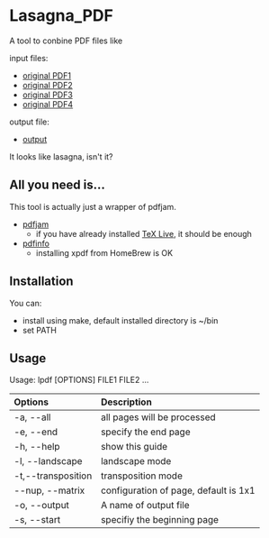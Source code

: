 # Lasagna_PDF

A tool to conbine PDF files like

input files:
- [original PDF1](https://github.com/nukazuka/Lasagna_PDF/blob/master/sample/sample1.pdf)
- [original PDF2](https://github.com/nukazuka/Lasagna_PDF/blob/master/sample/sample2.pdf)
- [original PDF3](https://github.com/nukazuka/Lasagna_PDF/blob/master/sample/sample3.pdf)
- [original PDF4](https://github.com/nukazuka/Lasagna_PDF/blob/master/sample/sample4.pdf)

output file:
- [output](https://github.com/nukazuka/Lasagna_PDF/blob/master/sample/output.pdf)

It looks like lasagna, isn't it?

## All you need is...

This tool is actually just a wrapper of pdfjam.

- [pdfjam](http://www2.warwick.ac.uk/fac/sci/statistics/staff/academic-research/firth/software/pdfjam/)
   - if you have already installed [TeX Live](http://www.tug.org/texlive/), it should be enough
- [pdfinfo](https://poppler.freedesktop.org/)
   - installing xpdf from HomeBrew is OK

## Installation

You can:

- install using make, default installed directory is ~/bin
- set PATH

## Usage

Usage: lpdf  [OPTIONS] FILE1 FILE2 ...

| Options         | Description                           |
| :-------------- | :------------------------------------ |
| -a, --all       | all pages will be processed           |
| -e, --end       | specify the end page                  |
| -h, --help      | show this guide                       |
| -l, --landscape | landscape mode                        |
| -t,--transposition | transposition mode                 |
| --nup, --matrix | configuration of page, default is 1x1 |
| -o, --output    | A name of output file                 |
| -s, --start     | specifiy the beginning page           |
